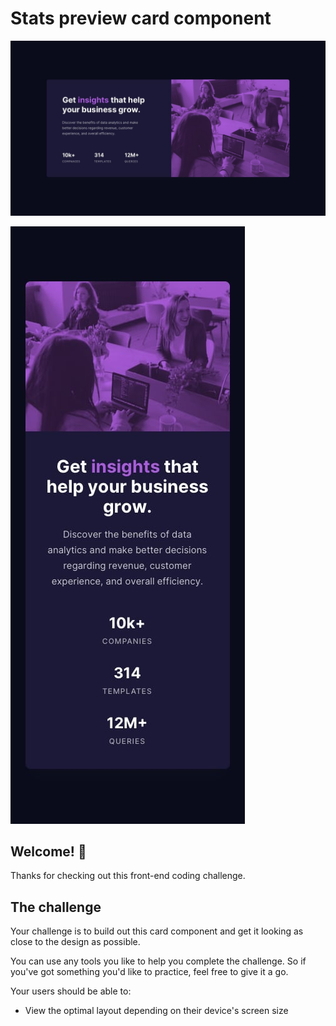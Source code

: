 # Stats preview card component

![Design preview for the Stats preview card component coding challenge](./design/desktop-design.jpg)
 <div style="align:center"><img src="./design/mobile-design.jpg"></div>


## Welcome! 👋

Thanks for checking out this front-end coding challenge.


## The challenge

Your challenge is to build out this card component and get it looking as close to the design as possible.

You can use any tools you like to help you complete the challenge. So if you've got something you'd like to practice, feel free to give it a go.

Your users should be able to:

- View the optimal layout depending on their device's screen size

